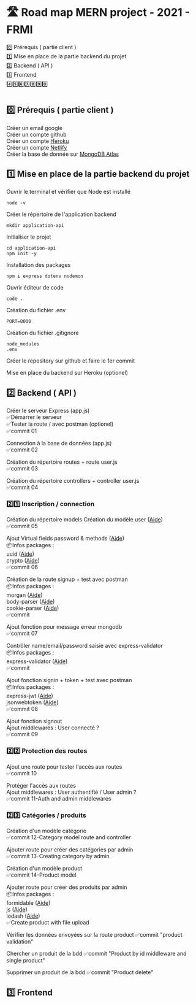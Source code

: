 # 🛣️ Road map MERN project - 2021 - FRMI

0️⃣ Prérequis ( partie client )  
1️⃣ Mise en place de la partie backend du projet  
2️⃣ Backend ( API )  
3️⃣ Frontend  
4️⃣5️⃣6️⃣7️⃣8️⃣9️⃣0️⃣

#

## 0️⃣ Prérequis ( partie client )

Créer un email google  
Créer un compte github  
Créer un compte [Heroku](https://www.heroku.com/)  
Créer un compte [Netlify](https://www.netlify.com/)  
Créer la base de donnée sur [MongoDB Atlas](https://www.mongodb.com/)

## 1️⃣ Mise en place de la partie backend du projet

Ouvrir le terminal et vérifier que Node est installé

`node -v`

Créer le répertoire de l'application backend

`mkdir application-api`

Initialiser le projet

`cd application-api`  
`npm init -y`

Installation des packages

`npm i express dotenv nodemon`

Ouvrir éditeur de code

`code .`

Création du fichier .env

```
PORT=8000
```

Création du fichier .gitignore

```
node_modules
.env
```

Créer le repository sur github et faire le 1er commit

Mise en place du backend sur Heroku (optionel)

## 2️⃣ Backend ( API )

Créer le serveur Express (app.js)  
✅Démarrer le serveur  
✅Tester la route / avec postman (optionel)  
✅commit 01

Connection à la base de données (app.js)  
✅commit 02

Création du répertoire routes + route user.js  
✅commit 03

Création du répertoire controllers + controller user.js  
✅commit 04

### 2️⃣1️⃣ Inscription / connection

Création du répertoire models
Création du modèle user ([Aide](https://mongoosejs.com/docs/api/schema.html#schema_Schema))  
✅commit 05

Ajout Virtual fields password
& methods ([Aide](https://mongoosejs.com/docs/api/schema.html#schema_Schema-virtual))  
📦Infos packages :  
uuid ([Aide](https://www.npmjs.com/package/uuid))  
crypto ([Aide](https://nodejs.org/api/crypto.html))  
✅commit 06

Création de la route signup + test avec postman  
📦Infos packages :  
morgan ([Aide](https://www.npmjs.com/package/morgan))  
body-parser ([Aide](https://www.npmjs.com/package/body-parser))  
cookie-parser ([Aide](https://www.npmjs.com/package/cookie-parser))  
✅commit

Ajout fonction pour message erreur mongodb  
✅commit 07

Contrôler name/email/password saisie avec express-validator  
📦Infos packages :  
express-validator ([Aide](https://www.npmjs.com/package/express-validator))  
✅commit

Ajout fonction signin + token + test avec postman  
📦Infos packages :  
express-jwt ([Aide](https://www.npmjs.com/package/express-jwt))  
jsonwebtoken ([Aide](https://www.npmjs.com/package/jsonwebtoken))  
✅commit 08

Ajout fonction signout  
Ajout middlewares : User connecté ?  
✅commit 09

### 2️⃣2️⃣ Protection des routes

Ajout une route pour tester l'accès aux routes  
✅commit 10

Protéger l'accès aux routes  
Ajout middlewares : User authentifié / User admin ?  
✅commit 11-Auth and admin middlewares

### 2️⃣3️⃣ Catégories / produits

Création d'un modèle catégorie  
✅commit 12-Category model route and controller

Ajouter route pour créer des catégories par admin  
✅commit 13-Creating category by admin

Création d'un modèle product  
✅commit 14-Product model

Ajouter route pour créer des produits par admin  
📦Infos packages :  
formidable ([Aide](https://www.npmjs.com/package/formidable))  
js ([Aide](https://www.npmjs.com/package/jsonwebtoken))  
lodash ([Aide](https://www.npmjs.com/package/lodash))  
✅Create product with file upload

Vérifier les données envoyées sur la route product
✅commit "product validation"

Chercher un produit de la bdd
✅commit "Product by id middleware and single product"

Supprimer un produit de la bdd
✅commit "Product delete"

## 3️⃣ Frontend
